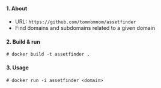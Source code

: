 #### 1. About

- URL: `https://github.com/tomnomnom/assetfinder`
- Find domains and subdomains related to a given domain


#### 2. Build & run
```
# docker build -t assetfinder .
```


#### 3. Usage
```
# docker run -i assetfinder <domain>
```
